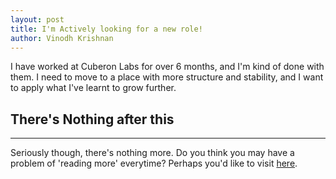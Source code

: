 ```yaml
---
layout: post
title: I'm Actively looking for a new role!
author: Vinodh Krishnan
---
```


I have worked at Cuberon Labs for over 6 months, and I'm kind of done with them. I need to move to a place with more structure and stability, and I want to apply what I've learnt to grow further. 

## There's Nothing after this
-----

Seriously though, there's nothing more. Do you think you may have a problem of 'reading more' everytime? Perhaps you'd like to visit [here](https://www.facebook.com/achint.prakash).
